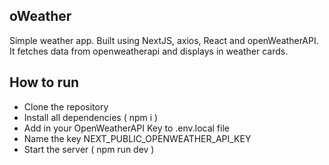 
## oWeather
Simple weather app. Built using NextJS, axios, React and openWeatherAPI. It fetches data from openweatherapi and displays in weather cards. 


## How to run
- Clone the repository
- Install all dependencies ( npm i )
- Add in your OpenWeatherAPI Key to .env.local file
- Name the key NEXT_PUBLIC_OPENWEATHER_API_KEY
- Start the server ( npm run dev )


  
